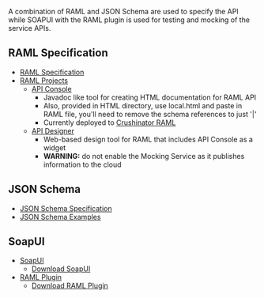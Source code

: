 A combination of RAML and JSON Schema are used to specify the API while
SOAPUI with the RAML plugin is used for testing and mocking of the service
APIs.

RAML Specification
------------------

* [RAML Specification](http://raml.org/spec.html)
* [RAML Projects](http://raml.org/projects.html)
  * [API Console](https://github.com/mulesoft/api-console)
    * Javadoc like tool for creating HTML documentation for RAML API
    * Also, provided in HTML directory, use local.html and paste in RAML file, you'll need 
      to remove the schema references to just '|'
    * Currently deployed to [Crushinator RAML](https://128.149.16.152:8443/alfresco/scripts/raml/index.html)
  * [API Designer](https://github.com/mulesoft/api-designer)
    * Web-based design tool for RAML that includes API Console as a widget
    * **WARNING:** do not enable the Mocking Service as it publishes information to the cloud
  
JSON Schema
-----------

* [JSON Schema Specification](http://json-schema.org/documentation.html)
* [JSON Schema Examples](http://json-schema.org/examples.html)

SoapUI
------

* [SoapUI](http://www.soapui.org)
  * [Download SoapUI](http://sourceforge.nt/projects/soapui/files)
* [RAML Plugin](http://olensmar.blogspot.se/2013/12/a-raml-apihub-plugin-for-soapui.html)
  * [Download RAML Plugin](http://sourceforge.net/projects/soapui-plugins/files/soapui-raml-plugin/)
